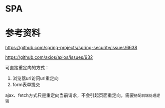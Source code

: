 # SPA

# 参考资料

<https://github.com/spring-projects/spring-security/issues/6638>

<https://github.com/axios/axios/issues/932>

可直接重定向的方式：

1. 浏览器url访问url重定向
2. form表单提交

ajax、fetch方式只是重定向当前请求，不会引起页面重定向，需要`搭配前端处理逻辑`
